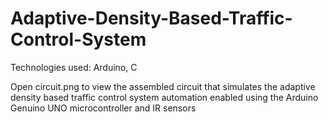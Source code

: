 # Adaptive-Density-Based-Traffic-Control-System
Technologies used: Arduino, C

Open circuit.png to view the assembled circuit that simulates the adaptive density based traffic control system automation enabled using the Arduino Genuino UNO microcontroller and IR sensors
